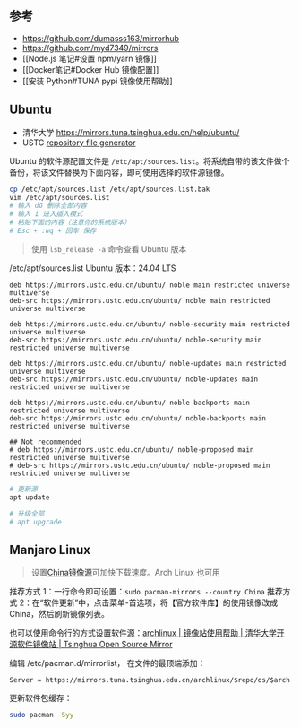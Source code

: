 ## 参考

- https://github.com/dumasss163/mirrorhub
- https://github.com/myd7349/mirrors
- [[Node.js 笔记#设置 npm/yarn 镜像]]
- [[Docker笔记#Docker Hub 镜像配置]]
- [[安装 Python#TUNA pypi 镜像使用帮助]]

## Ubuntu 

- 清华大学 https://mirrors.tuna.tsinghua.edu.cn/help/ubuntu/
- USTC [repository file generator](https://mirrors.ustc.edu.cn/repogen/)

Ubuntu 的软件源配置文件是 `/etc/apt/sources.list`。将系统自带的该文件做个备份，将该文件替换为下面内容，即可使用选择的软件源镜像。

```sh
cp /etc/apt/sources.list /etc/apt/sources.list.bak
vim /etc/apt/sources.list
# 输入 dG 删除全部内容
# 输入 i 进入插入模式
# 粘贴下面的内容（注意你的系统版本）
# Esc + :wq + 回车 保存
```

> 使用 `lsb_release -a` 命令查看 Ubuntu 版本

/etc/apt/sources.list 
Ubuntu 版本：24.04 LTS
```shell
deb https://mirrors.ustc.edu.cn/ubuntu/ noble main restricted universe multiverse
deb-src https://mirrors.ustc.edu.cn/ubuntu/ noble main restricted universe multiverse

deb https://mirrors.ustc.edu.cn/ubuntu/ noble-security main restricted universe multiverse
deb-src https://mirrors.ustc.edu.cn/ubuntu/ noble-security main restricted universe multiverse

deb https://mirrors.ustc.edu.cn/ubuntu/ noble-updates main restricted universe multiverse
deb-src https://mirrors.ustc.edu.cn/ubuntu/ noble-updates main restricted universe multiverse

deb https://mirrors.ustc.edu.cn/ubuntu/ noble-backports main restricted universe multiverse
deb-src https://mirrors.ustc.edu.cn/ubuntu/ noble-backports main restricted universe multiverse

## Not recommended
# deb https://mirrors.ustc.edu.cn/ubuntu/ noble-proposed main restricted universe multiverse
# deb-src https://mirrors.ustc.edu.cn/ubuntu/ noble-proposed main restricted universe multiverse
```

```sh
# 更新源
apt update

# 升级全部
# apt upgrade
```

## Manjaro Linux

> 设置[China镜像源](https://mirrors.ustc.edu.cn/help/manjaro.html?utm_source=pocket_mylist#manjaro-linux)可加快下载速度。Arch Linux 也可用

推荐方式 1：一行命令即可设置：`sudo pacman-mirrors --country China`
推荐方式 2：在“软件更新”中，点击菜单-首选项，将【官方软件库】的使用镜像改成 China，然后刷新镜像列表。

也可以使用命令行的方式设置软件源：[archlinux | 镜像站使用帮助 | 清华大学开源软件镜像站 | Tsinghua Open Source Mirror](https://mirrors.tuna.tsinghua.edu.cn/help/archlinux/)

编辑 /etc/pacman.d/mirrorlist， 在文件的最顶端添加：

```
Server = https://mirrors.tuna.tsinghua.edu.cn/archlinux/$repo/os/$arch
```

更新软件包缓存：

```sh
sudo pacman -Syy
```
